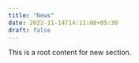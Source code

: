 ```yaml
---
title: "News"
date: 2022-11-14T14:11:08+05:30
draft: false
---
```


This is a root content for new section.